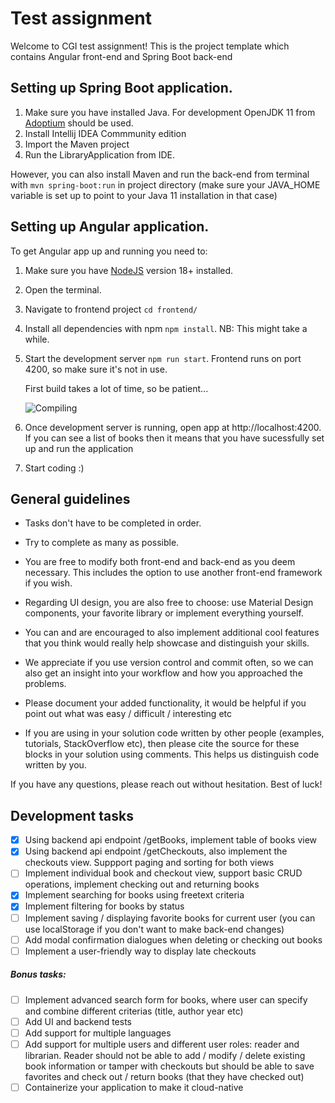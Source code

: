 # Test assignment

Welcome to CGI test assignment!
This is the project template which contains Angular front-end and Spring Boot back-end

## Setting up Spring Boot application.

1. Make sure you have installed Java. For development OpenJDK 11 from [Adoptium](https://adoptium.net/) should be used.
2. Install Intellij IDEA Commmunity edition
3. Import the Maven project
4. Run the LibraryApplication from IDE.

However, you can also install Maven and run the back-end from terminal with
`mvn spring-boot:run` in project directory
(make sure your JAVA_HOME variable is set up to point to
your Java 11 installation in that case)

## Setting up Angular application.

To get Angular app up and running you need to:

1. Make sure you have [NodeJS](https://nodejs.org/en/download/) version 18+ installed.
2. Open the terminal.
3. Navigate to frontend project `cd frontend/`
4. Install all dependencies with npm `npm install`. NB: This might take a while.
5. Start the development server `npm run start`.
   Frontend runs on port 4200, so make sure it's not in use.
   
   First build takes a lot of time, so be patient...

   ![Compiling](https://imgs.xkcd.com/comics/compiling.png)
6. Once development server is running, open app at http://localhost:4200. If you can see a list of books then it means that you have sucessfully set up and run the application
7. Start coding :)

## General guidelines

* Tasks don't have to be completed in order.
* Try to complete as many as possible. 
* You are free to modify both front-end and back-end as you deem necessary. This includes the option to use another front-end framework if you wish.
* Regarding UI design, you are also free to choose: use Material Design components, your favorite library or implement everything yourself.
* You can and are encouraged to also implement additional cool features that you think would
really help showcase and distinguish your skills.

* We appreciate if you use version control and commit often, so we can also get an insight into your
workflow and how you approached the problems. 

* Please document your added functionality, it would be helpful if you point out what was easy / difficult / interesting etc

* If you are using in your solution code written by other people 
(examples, tutorials, StackOverflow etc), then please cite the source for these blocks
in your solution using comments. This helps us distinguish code written by you.

If you have any questions, please reach out without hesitation. Best of luck!

## Development tasks

- [x] Using backend api endpoint /getBooks, implement table of books view
- [x] Using backend api endpoint /getCheckouts, also implement the checkouts view. Suppport paging and sorting for both views
- [ ] Implement individual book and checkout view, support basic CRUD operations, implement checking out and returning books
- [x] Implement searching for books using freetext criteria
- [x] Implement filtering for books by status
- [ ] Implement saving / displaying favorite books for current user (you can use localStorage if you don't want to make back-end changes)
- [ ] Add modal confirmation dialogues when deleting or checking out books
- [ ] Implement a user-friendly way to display late checkouts

##### Bonus tasks:
- [ ] Implement advanced search form for books, where user can specify and combine different criterias (title, author year etc)
- [ ] Add UI and backend tests 
- [ ] Add support for multiple languages
- [ ] Add support for multiple users and different user roles: reader and librarian.
Reader should not be able to add / modify / delete existing book information or tamper with checkouts
but should be able to save favorites and check out / return books (that they have checked out)
- [ ] Containerize your application to make it cloud-native